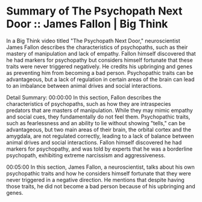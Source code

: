 # Summary of The Psychopath Next Door :: James Fallon  | Big Think

In a Big Think video titled "The Psychopath Next Door," neuroscientist James Fallon describes the characteristics of psychopaths, such as their mastery of manipulation and lack of empathy. Fallon himself discovered that he had markers for psychopathy but considers himself fortunate that these traits were never triggered negatively. He credits his upbringing and genes as preventing him from becoming a bad person. Psychopathic traits can be advantageous, but a lack of regulation in certain areas of the brain can lead to an imbalance between animal drives and social interactions.

Detail Summary: 
00:00:00
In this section, Fallon describes the characteristics of psychopaths, such as how they are intraspecies predators that are masters of manipulation. While they may mimic empathy and social cues, they fundamentally do not feel them. Psychopathic traits, such as fearlessness and an ability to lie without showing "tells," can be advantageous, but two main areas of their brain, the orbital cortex and the amygdala, are not regulated correctly, leading to a lack of balance between animal drives and social interactions. Fallon himself discovered he had markers for psychopathy, and was told by experts that he was a borderline psychopath, exhibiting extreme narcissism and aggressiveness.

00:05:00
In this section, James Fallon, a neuroscientist, talks about his own psychopathic traits and how he considers himself fortunate that they were never triggered in a negative direction. He mentions that despite having those traits, he did not become a bad person because of his upbringing and genes.

